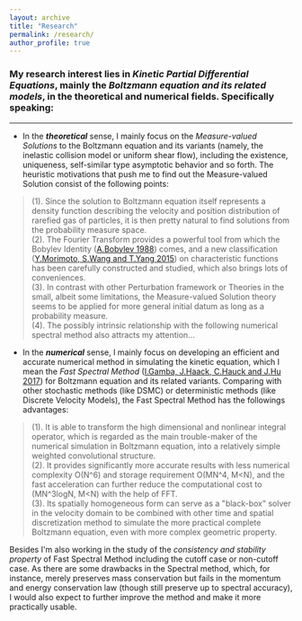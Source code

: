 ```yaml
---
layout: archive
title: "Research"
permalink: /research/
author_profile: true
---
```


### My research interest lies in _Kinetic Partial Differential Equations_, mainly the _Boltzmann equation and its related models_, in the theoretical and numerical fields. Specifically speaking:
---

- In the _**theoretical**_ sense, I mainly focus on the _Measure-valued Solutions_ to the Boltzmann equation and its variants (namely, the inelastic collision model or uniform shear flow), including the existence, uniqueness, self-similar type asymptotic behavior and so forth.
The heuristic motivations that push me to find out the Measure-valued Solution consist of the following points:
> (1). Since the solution to Boltzmann equation itself represents a density function describing the velocity and position distribution of rarefied gas of particles, it is then pretty natural to find solutions from the probability measure space. <br>
> (2). The Fourier Transform provides a powerful tool from which the Bobylev Identity ([A.Bobylev 1988](https://www.researchgate.net/publication/243771986_The_theory_of_the_nonlinear_spatially_uniform_Boltzmann_equation_for_Maxwell_molecules)) comes, and a new classification ([Y.Morimoto, S.Wang and T.Yang 2015](https://www.sciencedirect.com/science/article/pii/S0021782414001196)) on characteristic functions has been carefully constructed and studied, which also brings lots of conveniences. <br>
> (3). In contrast with other Perturbation framework or Theories in the small, albeit some limitations, the Measure-valued Solution theory seems to be applied for more general initial datum as long as a probability measure. <br>
> (4). The possibly intrinsic relationship with the following numerical spectral method also attracts my attention...

- In the _**numerical**_ sense, I mainly focus on developing an efficient and accurate numerical method in simulating the kinetic equation, which I mean the _Fast Spectral Method_ ([I.Gamba, J.Haack, C.Hauck and J.Hu 2017](https://jingweihu-math.github.io/webpage/files/GHHH17.pdf)) for Boltzmann equation and its related variants. Comparing with other stochastic methods (like DSMC) or deterministic methods (like Discrete Velocity Models), the Fast Spectral Method has the followings advantages:
> (1). It is able to transform the high dimensional and nonlinear integral operator, which is regarded as the main trouble-maker of the numerical simulation in Boltzmann equation, into a relatively simple weighted convolutional structure. <br>
> (2). It provides significantly more accurate results with less numerical complexity O(N^6) and storage requirement O(MN^4, M<N), and the fast acceleration can further reduce the computational cost to (MN^3logN, M<N) with the help of FFT. <br>
> (3). Its spatially homogeneous form can serve as a "black-box" solver in the velocity domain to be combined with other time and spatial discretization method to simulate the more practical complete Boltzmann equation, even with more complex geometric property. <br>

Besides I'm also working in the study of the _consistency and stability property_ of Fast Spectral Method including the cutoff case or non-cutoff case. As there are some drawbacks in the Spectral method, which, for instance, merely preserves mass conservation but fails in the momentum and energy conservation law (though still preserve up to spectral accuracy), I would also expect to further improve the method and make it more practically usable.


